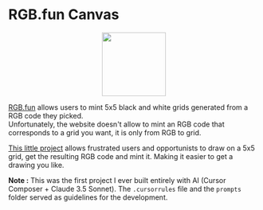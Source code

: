 # RGB.fun Canvas

<p align="center">
  <a href="https://rgb-fun-drawer.vercel.app" target="_blank" rel="noopener noreferrer">
    <img src="https://i.imgur.com/1bLyQ0u.png" width="128" height="128" style="margin: 0 auto;" />
  </a>
</p>

[RGB.fun](https://rgb.fun/) allows users to mint 5x5 black and white grids generated from a RGB code they picked.  
Unfortunately, the website doesn't allow to mint an RGB code that corresponds to a grid you want, it is only from RGB to grid.  

[This little project](https://rgb-fun-drawer.vercel.app) allows frustrated users and opportunists to draw on a 5x5 grid, get the resulting RGB code and mint it. Making it easier to get a drawing you like.

**Note :** This was the first project I ever built entirely with AI (Cursor Composer + Claude 3.5 Sonnet). The `.cursorrules` file and the `prompts` folder served as guidelines for the development.
